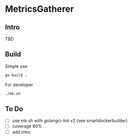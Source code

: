 # MetricsGatherer

## Intro

TBD

## Build

Simple use

```sh
go build .
```

For developer

```sh
./mk.sh
```

## To Do 

- [ ] use mk.sh with golangci-lint v2 (see smartdockerbuilder)
- [ ] coverage 80%
- [ ] add intro
